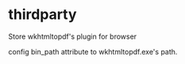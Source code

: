 # thirdparty

Store wkhtmltopdf's plugin for browser

config bin_path attribute to wkhtmltopdf.exe's path.
